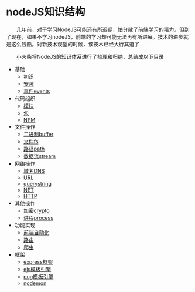 # nodeJS知识结构

　　几年前，对于学习NodeJS可能还有所迟疑，怕分散了前端学习的精力。但到了现在，如果不学习nodeJS，前端的学习却可能无法再有所进展。技术的进步就是这么残酷。对新技术观望的时候，该技术已经大行其道了

　　小火柴将NodeJS的知识体系进行了梳理和归纳，总结成以下目录

  * 基础
      * [初识](base/base.md)
      * [安装](base/setup.md)
      * [事件events](base/events.md)
  * 代码组织
      * [模块](code/module.md) 
      * [包](code/packet.md) 
      * [NPM](code/npm.md) 
  * 文件操作
      * [二进制buffer](file/buffer.md) 
      * [文件fs](file/file.md) 
      * [路径path](file/path.md) 
      * [数据流stream](file/stream.md) 
  * 网络操作
      * [域名DNS](network/dns.md) 
      * [URL](network/url.md) 
      * [querystring](network/querystring.md) 
      * [NET](network/net.md) 
      * [HTTP](network/http.md) 
  * 其他操作
      * [加密crypto](others/crypto.md) 
      * [进程process](others/process.md)
  * 功能实现
      * [前端自动化](ability/auto.md)
      * [路由](ability/route.md)
      * [爬虫](ability/reptile.md)   
  * 框架
      * [express框架](frame/express.md)
      * [ejs模板引擎](frame/ejs.md)
      * [pug模板引擎](frame/pug.md)
      * [nodemon](frame/nodemon.md)